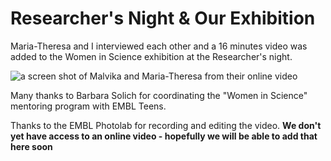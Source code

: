# Researcher's Night & Our Exhibition

Maria-Theresa and I interviewed each other and a 16 minutes video was added to the Women in Science exhibition at the Researcher's night.

![a screen shot of Malvika and Maria-Theresa from their online video](../images/video-shot.png)

Many thanks to Barbara Solich for coordinating the "Women in Science" mentoring program with EMBL Teens.

Thanks to the EMBL Photolab for recording and editing the video.
**We don't yet have access to an online video - hopefully we will be able to add that here soon**
